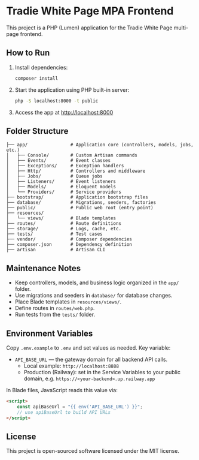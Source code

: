 
# Tradie White Page MPA Frontend

This project is a PHP (Lumen) application for the Tradie White Page multi-page frontend.

## How to Run

1. Install dependencies:
	```bash
	composer install
	```

2. Start the application using PHP built-in server:
	```bash
	php -S localhost:8000 -t public
	```

3. Access the app at [http://localhost:8000](http://localhost:8000)

## Folder Structure

```
├── app/                # Application core (controllers, models, jobs, etc.)
│   ├── Console/        # Custom Artisan commands
│   ├── Events/         # Event classes
│   ├── Exceptions/     # Exception handlers
│   ├── Http/           # Controllers and middleware
│   ├── Jobs/           # Queue jobs
│   ├── Listeners/      # Event listeners
│   ├── Models/         # Eloquent models
│   └── Providers/      # Service providers
├── bootstrap/          # Application bootstrap files
├── database/           # Migrations, seeders, factories
├── public/             # Public web root (entry point)
├── resources/
│   └── views/          # Blade templates
├── routes/             # Route definitions
├── storage/            # Logs, cache, etc.
├── tests/              # Test cases
├── vendor/             # Composer dependencies
├── composer.json       # Dependency definition
├── artisan             # Artisan CLI
```

## Maintenance Notes

- Keep controllers, models, and business logic organized in the `app/` folder.
- Use migrations and seeders in `database/` for database changes.
- Place Blade templates in `resources/views/`.
- Define routes in `routes/web.php`.
- Run tests from the `tests/` folder.

## Environment Variables

Copy `.env.example` to `.env` and set values as needed. Key variable:

- `API_BASE_URL` — the gateway domain for all backend API calls.
	- Local example: `http://localhost:8888`
	- Production (Railway): set in the Service Variables to your public domain, e.g. `https://<your-backend>.up.railway.app`

In Blade files, JavaScript reads this value via:

```html
<script>
	const apiBaseUrl = "{{ env('API_BASE_URL') }}";
	// use apiBaseUrl to build API URLs
</script>
```

## License

This project is open-sourced software licensed under the MIT license.

